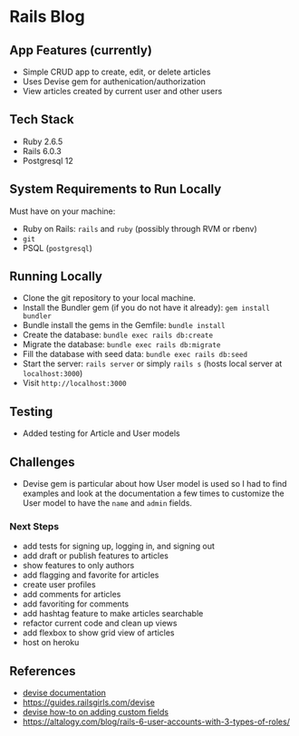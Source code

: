 # Rails Blog

## App Features (currently)
- Simple CRUD app to create, edit, or delete articles
- Uses Devise gem for authenication/authorization
- View articles created by current user and other users

## Tech Stack 
- Ruby 2.6.5  
- Rails 6.0.3
- Postgresql 12

## System Requirements to Run Locally
Must have on your machine:
  - Ruby on Rails: `rails` and `ruby` (possibly through RVM or rbenv)
  - `git`
  - PSQL (`postgresql`)

## Running Locally
- Clone the git repository to your local machine.
- Install the Bundler gem (if you do not have it already): `gem install bundler`
- Bundle install the gems in the Gemfile: `bundle install`
- Create the database: `bundle exec rails db:create`
- Migrate the database: `bundle exec rails db:migrate`
- Fill the database with seed data: `bundle exec rails db:seed`
- Start the server:  `rails server` or simply `rails s` (hosts local server at `localhost:3000`)
- Visit `http://localhost:3000`

## Testing
- Added testing for Article and User models

## Challenges
- Devise gem is particular about how User model is used so I had to find examples and look at the documentation a few times to customize the User model to have the `name` and `admin` fields.

### Next Steps
- add tests for signing up, logging in, and signing out
- add draft or publish features to articles
- show features to only authors
- add flagging and favorite for articles
- create user profiles
- add comments for articles
- add favoriting for comments
- add hashtag feature to make articles searchable
- refactor current code and clean up views
- add flexbox to show grid view of articles
- host on heroku

## References
- [devise documentation](https://github.com/heartcombo/devise)
- https://guides.railsgirls.com/devise
- [devise how-to on adding custom fields](https://gist.github.com/withoutwax/46a05861aa4750384df971b641170407)
- https://altalogy.com/blog/rails-6-user-accounts-with-3-types-of-roles/

